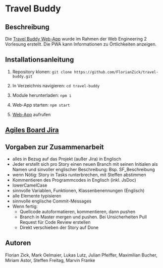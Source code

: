 # Travel Buddy

## Beschreibung

Die [Travel Buddy Web-App](https://travel-buddy-florianzick.vercel.app/) wurde im Rahmen der Web Engineering 2 Vorlesung erstellt. Die PWA kann Informationen zu Örtlichkeiten anzeigen.

## Installationsanleitung

1. Repository klonen:
   `git clone https://github.com/FlorianZick/travel-buddy.git`

2. In Verzeichnis navigieren:
   `cd travel-buddy`

3. Module herunterladen:
   `npm i`

4. Web-App starten:
   `npm start`

5. [Web-App](http://localhost:3000/) aufrufen

## [Agiles Board Jira](https://webeng2.atlassian.net/jira/software/projects/WEB/boards/1/backlog)

## Vorgaben zur Zusammenarbeit

-   alles in Bezug auf das Projekt (außer Jira) in Englisch
-   Jeder erstellt sich pro Story einen neuen Branch mit seinen Initialen als Namen und sinvoller englischer Beschreibung: Bsp. SF_Beschreibung
-   wenn Nötig: Story in Tasks runterbrechen, mit Steffen abstimmen
-   Kommentieren des Programmcodes in Englisch (inkl. JsDoc)
-   lowerCamelCase
-   sinnvolle Variablen, Funktionen, Klassenbenennungen (Englisch)
-   alle Elemente typisieren
-   sinnvolle englische Commit-Messages
-   Wenn fertig:
    -   Quellcode autoformatieren, kommentieren, dann pushen
    -   Branch in Master mergen und pushen. Bei Unsicherheiten Pull Request für Code Review erstellen
    -   Direkt verschieben der Story auf Done
 
## Autoren
Florian Zick, Mark Oelmaier, Lukas Lutz, Julian Pfeiffer, Maximilian Bucher, Miriam Astor, Steffen Freitag, Marvin Franke
